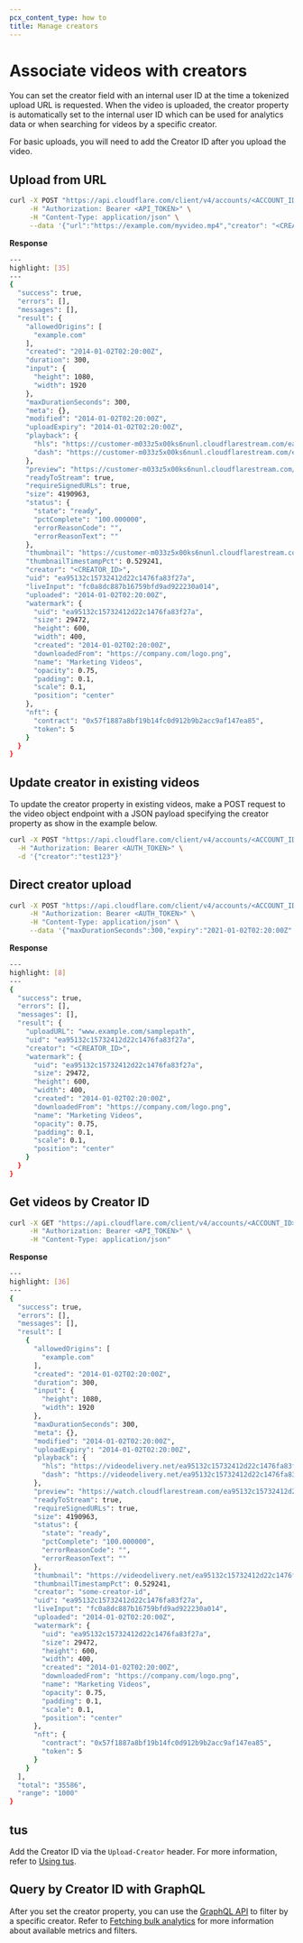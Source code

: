 ```yaml
---
pcx_content_type: how to
title: Manage creators
---
```


# Associate videos with creators

You can set the creator field with an internal user ID at the time a tokenized upload URL is requested. When the video is uploaded, the creator property is automatically set to the internal user ID which can be used for analytics data or when searching for videos by a specific creator.

For basic uploads, you will need to add the Creator ID after you upload the video.

## Upload from URL

```bash
curl -X POST "https://api.cloudflare.com/client/v4/accounts/<ACCOUNT_ID>/stream/copy" \
     -H "Authorization: Bearer <API_TOKEN>" \
     -H "Content-Type: application/json" \
     --data '{"url":"https://example.com/myvideo.mp4","creator": "<CREATOR_ID>","thumbnailTimestampPct":0.529241,"allowedOrigins":["example.com"],"requireSignedURLs":true,"watermark":{"uid":"ea95132c15732412d22c1476fa83f27a"}}'
```

**Response**

```bash
---
highlight: [35]
---
{
  "success": true,
  "errors": [],
  "messages": [],
  "result": {
    "allowedOrigins": [
      "example.com"
    ],
    "created": "2014-01-02T02:20:00Z",
    "duration": 300,
    "input": {
      "height": 1080,
      "width": 1920
    },
    "maxDurationSeconds": 300,
    "meta": {},
    "modified": "2014-01-02T02:20:00Z",
    "uploadExpiry": "2014-01-02T02:20:00Z",
    "playback": {
      "hls": "https://customer-m033z5x00ks6nunl.cloudflarestream.com/ea95132c15732412d22c1476fa83f27a/manifest/video.m3u8",
      "dash": "https://customer-m033z5x00ks6nunl.cloudflarestream.com/ea95132c15732412d22c1476fa83f27a/manifest/video.mpd"
    },
    "preview": "https://customer-m033z5x00ks6nunl.cloudflarestream.com/ea95132c15732412d22c1476fa83f27a/watch",
    "readyToStream": true,
    "requireSignedURLs": true,
    "size": 4190963,
    "status": {
      "state": "ready",
      "pctComplete": "100.000000",
      "errorReasonCode": "",
      "errorReasonText": ""
    },
    "thumbnail": "https://customer-m033z5x00ks6nunl.cloudflarestream.com/ea95132c15732412d22c1476fa83f27a/thumbnails/thumbnail.jpg",
    "thumbnailTimestampPct": 0.529241,
    "creator": "<CREATOR_ID>",
    "uid": "ea95132c15732412d22c1476fa83f27a",
    "liveInput": "fc0a8dc887b16759bfd9ad922230a014",
    "uploaded": "2014-01-02T02:20:00Z",
    "watermark": {
      "uid": "ea95132c15732412d22c1476fa83f27a",
      "size": 29472,
      "height": 600,
      "width": 400,
      "created": "2014-01-02T02:20:00Z",
      "downloadedFrom": "https://company.com/logo.png",
      "name": "Marketing Videos",
      "opacity": 0.75,
      "padding": 0.1,
      "scale": 0.1,
      "position": "center"
    },
    "nft": {
      "contract": "0x57f1887a8bf19b14fc0d912b9b2acc9af147ea85",
      "token": 5
    }
  }
}
```

## Update creator in existing videos

To update the creator property in existing videos, make a POST request to the video object endpoint with a JSON payload specifying the creator property as show in the example below.

```bash
curl -X POST "https://api.cloudflare.com/client/v4/accounts/<ACCOUNT_ID>/stream/<VIDEO_ID>" \
  -H "Authorization: Bearer <AUTH_TOKEN>" \
  -d '{"creator":"test123"}'  
```

## Direct creator upload

```bash
curl -X POST "https://api.cloudflare.com/client/v4/accounts/<ACCOUNT_ID>/stream/direct_upload" \
     -H "Authorization: Bearer <AUTH_TOKEN>" \
     -H "Content-Type: application/json" \
     --data '{"maxDurationSeconds":300,"expiry":"2021-01-02T02:20:00Z","creator": "<CREATOR_ID>", "thumbnailTimestampPct":0.529241,"allowedOrigins":["example.com"],"requireSignedURLs":true,"watermark":{"uid":"ea95132c15732412d22c1476fa83f27a"}}'
```

**Response**

```bash
---
highlight: [8]
---
{
  "success": true,
  "errors": [],
  "messages": [],
  "result": {
    "uploadURL": "www.example.com/samplepath",
    "uid": "ea95132c15732412d22c1476fa83f27a",
    "creator": "<CREATOR_ID>",
    "watermark": {
      "uid": "ea95132c15732412d22c1476fa83f27a",
      "size": 29472,
      "height": 600,
      "width": 400,
      "created": "2014-01-02T02:20:00Z",
      "downloadedFrom": "https://company.com/logo.png",
      "name": "Marketing Videos",
      "opacity": 0.75,
      "padding": 0.1,
      "scale": 0.1,
      "position": "center"
    }
  }
}
```

## Get videos by Creator ID

```bash
curl -X GET "https://api.cloudflare.com/client/v4/accounts/<ACCOUNT_ID>/stream?after=2014-01-02T02:20:00Z&before=2014-01-02T02:20:00Z&include_counts=false&creator=<CREATOR_ID>&limit=undefined&asc=false&status=downloading,queued,inprogress,ready,error" \
     -H "Authorization: Bearer <API_TOKEN>" \
     -H "Content-Type: application/json"
```

**Response**

```bash
---
highlight: [36]
---
{
  "success": true,
  "errors": [],
  "messages": [],
  "result": [
    {
      "allowedOrigins": [
        "example.com"
      ],
      "created": "2014-01-02T02:20:00Z",
      "duration": 300,
      "input": {
        "height": 1080,
        "width": 1920
      },
      "maxDurationSeconds": 300,
      "meta": {},
      "modified": "2014-01-02T02:20:00Z",
      "uploadExpiry": "2014-01-02T02:20:00Z",
      "playback": {
        "hls": "https://videodelivery.net/ea95132c15732412d22c1476fa83f27a/manifest/video.m3u8",
        "dash": "https://videodelivery.net/ea95132c15732412d22c1476fa83f27a/manifest/video.mpd"
      },
      "preview": "https://watch.cloudflarestream.com/ea95132c15732412d22c1476fa83f27a",
      "readyToStream": true,
      "requireSignedURLs": true,
      "size": 4190963,
      "status": {
        "state": "ready",
        "pctComplete": "100.000000",
        "errorReasonCode": "",
        "errorReasonText": ""
      },
      "thumbnail": "https://videodelivery.net/ea95132c15732412d22c1476fa83f27a/thumbnails/thumbnail.jpg",
      "thumbnailTimestampPct": 0.529241,
      "creator": "some-creator-id",
      "uid": "ea95132c15732412d22c1476fa83f27a",
      "liveInput": "fc0a8dc887b16759bfd9ad922230a014",
      "uploaded": "2014-01-02T02:20:00Z",
      "watermark": {
        "uid": "ea95132c15732412d22c1476fa83f27a",
        "size": 29472,
        "height": 600,
        "width": 400,
        "created": "2014-01-02T02:20:00Z",
        "downloadedFrom": "https://company.com/logo.png",
        "name": "Marketing Videos",
        "opacity": 0.75,
        "padding": 0.1,
        "scale": 0.1,
        "position": "center"
      },
      "nft": {
        "contract": "0x57f1887a8bf19b14fc0d912b9b2acc9af147ea85",
        "token": 5
      }
    }
  ],
  "total": "35586",
  "range": "1000"
}
```

## tus

Add the Creator ID via the `Upload-Creator` header. For more information, refer to [Using tus](/stream/uploading-videos/direct-creator-uploads/#using-tus-recommended-for-videos-over-200mb).

## Query by Creator ID with GraphQL

After you set the creator property, you can use the [GraphQL API](/analytics/graphql-api/) to filter by a specific creator. Refer to [Fetching bulk analytics](/stream/getting-analytics/fetching-bulk-analytics) for more information about available metrics and filters.

